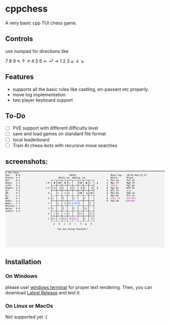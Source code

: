 ﻿# cppchess
 A very basic cpp TUI chess game.
 
## Controls
use numpad for directions like

7 8 9  ↖ ↑ ↗
4 5 6  ← ⏎ → 
1 2 3  ↙ ↓ ↘

## Features
- supports all the basic rules like castling, en-passant etc properly.
- move log implementation
- two player keyboard support

## To-Do
- [ ] PVE support with different difficulty level
- [ ] save and load games on standard file format
- [ ] local leaderboard
- [ ] Train AI chess-bots with recursive move searches

## screenshots:
![game](assets/game.png)

## Installation
### On Windows
please use! [windows terminal](https://github.com/microsoft/terminal) for proper text rendering.
Then, you can download [Latest Release](https://github.com/Sreinumder/cppchess/releases/latest) and test it.

### On Linux or MacOs
Not supported yet :(
